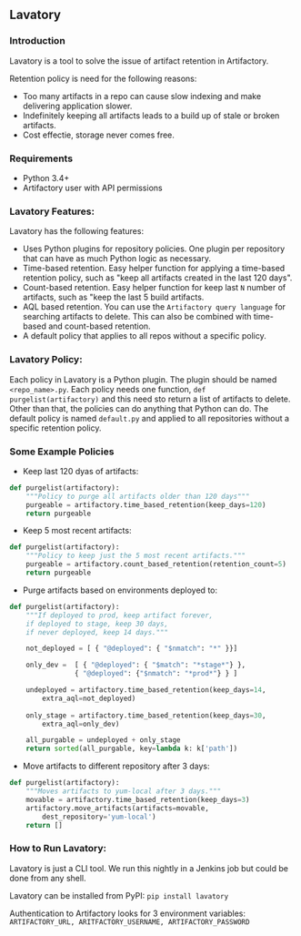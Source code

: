 ## Lavatory

### Introduction
Lavatory is a tool to solve the issue of artifact retention in Artifactory.

Retention policy is need for the following reasons:
* Too many artifacts in a repo can cause slow indexing and make delivering application slower.
* Indefinitely keeping all artifacts leads to a build up of stale or broken artifacts.
* Cost effectie, storage never comes free.

### Requirements
* Python 3.4+
* Artifactory user with API permissions

### Lavatory Features:
Lavatory has the following features:
* Uses Python plugins for repository policies. One plugin per repository that can have as much Python logic as necessary.
* Time-based retention. Easy helper function for applying a time-based retention policy, such as "keep all artifacts created in the last 120 days".
* Count-based retention. Easy helper function for keep last `N` number of artifacts, such as "keep the last 5 build artifacts.
* AQL based retention. You can use the `Artifactory query language` for searching artifacts to delete. This can also be combined with time-based and count-based retention.
* A default policy that applies to all repos without a specific policy.

### Lavatory Policy:
Each policy in Lavatory is a Python plugin. The plugin should be named `<repo_name>.py`. Each policy needs one function, `def purgelist(artifactory)` and this need sto return a list of artifacts to delete. Other than that, the policies can do anything that Python can do. The default policy is named `default.py` and applied to all repositories without a specific retention policy.

### Some Example Policies
* Keep last 120 dyas of artifacts:
```python
def purgelist(artifactory):
    """Policy to purge all artifacts older than 120 days"""
    purgeable = artifactory.time_based_retention(keep_days=120)
    return purgeable
```
* Keep 5 most recent artifacts:
```python
def purgelist(artifactory):
    """Policy to keep just the 5 most recent artifacts."""
    purgeable = artifactory.count_based_retention(retention_count=5)
    return purgeable
```
* Purge artifacts based on environments deployed to:
```python
def purgelist(artifactory):
    """If deployed to prod, keep artifact forever,
    if deployed to stage, keep 30 days,
    if never deployed, keep 14 days."""

    not_deployed = [ { "@deployed": { "$nmatch": "*" }}]

    only_dev =  [ { "@deployed": { "$match": "*stage*"} },
                { "@deployed": {"$nmatch": "*prod*"} } ]

    undeployed = artifactory.time_based_retention(keep_days=14,
        extra_aql=not_deployed)
    
    only_stage = artifactory.time_based_retention(keep_days=30,
        extra_aql=only_dev)

    all_purgable = undeployed + only_stage
    return sorted(all_purgable, key=lambda k: k['path'])
```
* Move artifacts to different repository after 3 days:
```python
def purgelist(artifactory):
    """Moves artifacts to yum-local after 3 days."""
    movable = artifactory.time_based_retention(keep_days=3)
    artifactory.move_artifacts(artifacts=movable,
        dest_repository='yum-local')
    return []
```

### How to Run Lavatory:
Lavatory is just a CLI tool. We run this nightly in a Jenkins job but could be done from any shell.

Lavatory can be installed from PyPI: `pip install lavatory`

Authentication to Artifactory looks for 3 environment variables: `ARTIFACTORY_URL, ARITFACTORY_USERNAME, ARTIFACTORY_PASSWORD`